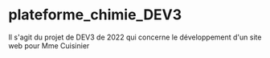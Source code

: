 # plateforme_chimie_DEV3
Il s'agit du projet de DEV3 de 2022 qui concerne le développement d'un site web pour Mme Cuisinier
